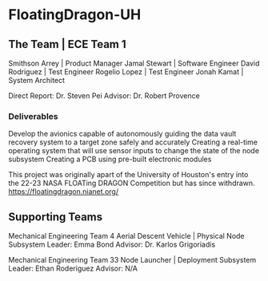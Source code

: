 # FloatingDragon-UH
## The Team | ECE Team 1
Smithson Arrey | Product Manager 
Jamal Stewart | Software Engineer
David Rodriguez | Test Engineer
Rogelio Lopez | Test Engineer
Jonah Kamat | System Architect

Direct Report: Dr. Steven Pei
Advisor: Dr. Robert Provence

### Deliverables
Develop the avionics capable of autonomously guiding the data vault recovery system to a target zone safely and accurately
Creating a real-time operating system that will use sensor inputs to change the state of the node subsystem
Creating a PCB using pre-built electronic modules

This project was originally apart of the University of Houston's entry into the 22-23 NASA FLOATing DRAGON Competition but has since withdrawn. https://floatingdragon.nianet.org/

## Supporting Teams
Mechanical Engineering Team 4
Aerial Descent Vehicle | Physical Node Subsystem
Leader: Emma Bond
Advisor: Dr. Karlos Grigoriadis

Mechanical Engineering Team 33
Node Launcher | Deployment Subsystem
Leader: Ethan Roderiguez
Advisor: N/A






